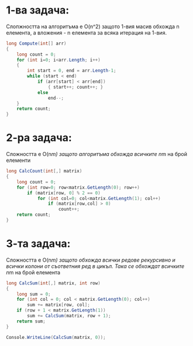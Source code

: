 # 1-ва задача:
Слопжността на алгоритъма е O(n^2) защото 1-вия масив обхожда n елемента, а вложения - n елемента за всяка итерация на 1-вия.
```C# 
long Compute(int[] arr)
{
    long count = 0;
    for (int i=0; i<arr.Length; i++)
    {
        int start = 0, end = arr.Length-1;
        while (start < end)
            if (arr[start] < arr[end])
                { start++; count++; }
            else 
                end--;
    }
    return count;
}
```

# 2-ра задача:
Сложността е O(n*m) защото алгоритъма обхожда всичките n*m на брой елементи 
```C# 
long CalcCount(int[,] matrix)
{
    long count = 0;
    for (int row=0; row<matrix.GetLength(0); row++)
        if (matrix[row, 0] % 2 == 0)
            for (int col=0; col<matrix.GetLength(1); col++)
                if (matrix[row,col] > 0)
                    count++;
    return count;
}
```

# 3-та задача:
Сложността е O(n*m) защото обхожда всички редове рекурсивно и всички колони от съответния ред в цикъл. Така се обхождат всичките n*m на брой елемента
```C# 
long CalcSum(int[,] matrix, int row)
{
    long sum = 0;
    for (int col = 0; col < matrix.GetLength(0); col++) 
        sum += matrix[row, col];
    if (row + 1 < matrix.GetLength(1)) 
        sum += CalcSum(matrix, row + 1);
    return sum;
}

Console.WriteLine(CalcSum(matrix, 0));
```